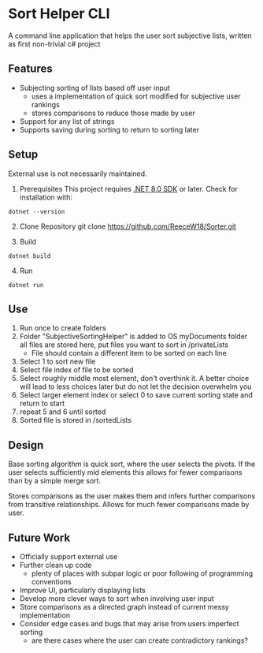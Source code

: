 # Sort Helper CLI

A command line application that helps the user sort subjective lists, written as first non-trivial c# project

## Features
- Subjecting sorting of lists based off user input
    - uses a implementation of quick sort modified for subjective user rankings
    - stores comparisons to reduce those made by user
- Support for any list of strings
- Supports saving during sorting to return to sorting later

## Setup

External use is not necessarily maintained. 

1. Prerequisites
This project requires [.NET 8.0 SDK](https://dotnet.microsoft.com/download) or later. Check for installation with:
```
dotnet --version
```

2. Clone Repository
git clone https://github.com/ReeceW18/Sorter.git

3. Build
```
dotnet build
```

4. Run
```
dotnet run
```

## Use

1. Run once to create folders
2. Folder "SubjectiveSortingHelper" is added to OS myDocuments folder all files are stored here, put files you want to sort in /privateLists
    - File should contain a different item to be sorted on each line
3. Select 1 to sort new file
4. Select file index of file to be sorted
5. Select roughly middle most element, don't overthink it. A better choice will lead to less choices later but do not let the decision overwhelm you
6. Select larger element index or select 0 to save current sorting state and return to start
7. repeat 5 and 6 until sorted
8. Sorted file is stored in /sortedLists

## Design

Base sorting algorithm is quick sort, where the user selects the pivots. If the user selects sufficiently mid elements this allows for fewer comparisons than by a simple merge sort.

Stores comparisons as the user makes them and infers further comparisons from transitive relationships. Allows for much fewer comparisons made by user.

## Future Work
- Officially support external use
- Further clean up code
    - plenty of places with subpar logic or poor following of programming conventions
- Improve UI, particularly displaying lists
- Develop more clever ways to sort when involving user input
- Store comparisons as a directed graph instead of current messy implementation
- Consider edge cases and bugs that may arise from users imperfect sorting
    - are there cases where the user can create contradictory rankings?
